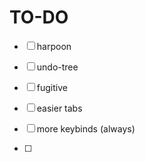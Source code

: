 # TO-DO

- [ ] harpoon
- [ ] undo-tree
- [ ] fugitive
- [ ] easier tabs

- [ ] more keybinds (always)
- [ ] 
